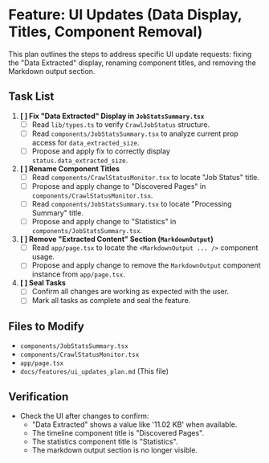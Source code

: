 # Feature: UI Updates (Data Display, Titles, Component Removal)

This plan outlines the steps to address specific UI update requests: fixing the "Data Extracted" display, renaming component titles, and removing the Markdown output section.

## Task List

1.  **[ ] Fix "Data Extracted" Display in `JobStatsSummary.tsx`**
    *   [ ] Read `lib/types.ts` to verify `CrawlJobStatus` structure.
    *   [ ] Read `components/JobStatsSummary.tsx` to analyze current prop access for `data_extracted_size`.
    *   [ ] Propose and apply fix to correctly display `status.data_extracted_size`.
2.  **[ ] Rename Component Titles**
    *   [ ] Read `components/CrawlStatusMonitor.tsx` to locate "Job Status" title.
    *   [ ] Propose and apply change to "Discovered Pages" in `components/CrawlStatusMonitor.tsx`.
    *   [ ] Read `components/JobStatsSummary.tsx` to locate "Processing Summary" title.
    *   [ ] Propose and apply change to "Statistics" in `components/JobStatsSummary.tsx`.
3.  **[ ] Remove "Extracted Content" Section (`MarkdownOutput`)**
    *   [ ] Read `app/page.tsx` to locate the `<MarkdownOutput ... />` component usage.
    *   [ ] Propose and apply change to remove the `MarkdownOutput` component instance from `app/page.tsx`.
4.  **[ ] Seal Tasks**
    *   [ ] Confirm all changes are working as expected with the user.
    *   [ ] Mark all tasks as complete and seal the feature.

## Files to Modify

*   `components/JobStatsSummary.tsx`
*   `components/CrawlStatusMonitor.tsx`
*   `app/page.tsx`
*   `docs/features/ui_updates_plan.md` (This file)

## Verification

*   Check the UI after changes to confirm:
    *   "Data Extracted" shows a value like '11.02 KB' when available.
    *   The timeline component title is "Discovered Pages".
    *   The statistics component title is "Statistics".
    *   The markdown output section is no longer visible.